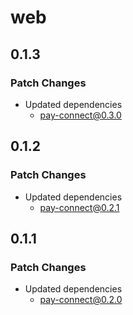 # web

## 0.1.3

### Patch Changes

- Updated dependencies
  - pay-connect@0.3.0

## 0.1.2

### Patch Changes

- Updated dependencies
  - pay-connect@0.2.1

## 0.1.1

### Patch Changes

- Updated dependencies
  - pay-connect@0.2.0
